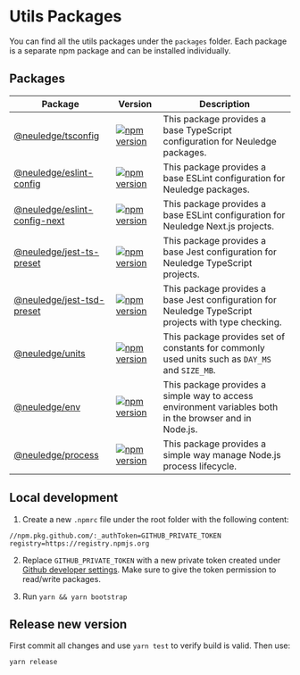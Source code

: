 # Utils Packages

You can find all the utils packages under the `packages` folder. Each package is a separate npm package and can be installed individually.

## Packages

| Package                                                     | Version                                                                                                                                    | Description                                                                                            |
| ----------------------------------------------------------- | ------------------------------------------------------------------------------------------------------------------------------------------ | ------------------------------------------------------------------------------------------------------ |
| [@neuledge/tsconfig](packages/tsconfig)                     | [![npm version](https://badge.fury.io/js/%40neuledge%2Ftsconfig.svg)](https://badge.fury.io/js/%40neuledge%2Ftsconfig)                     | This package provides a base TypeScript configuration for Neuledge packages.                           |
| [@neuledge/eslint-config](packages/eslint-config)           | [![npm version](https://badge.fury.io/js/%40neuledge%2Feslint-config.svg)](https://badge.fury.io/js/%40neuledge%2Feslint-config)           | This package provides a base ESLint configuration for Neuledge packages.                               |
| [@neuledge/eslint-config-next](packages/eslint-config-next) | [![npm version](https://badge.fury.io/js/%40neuledge%2Feslint-config-next.svg)](https://badge.fury.io/js/%40neuledge%2Feslint-config-next) | This package provides a base ESLint configuration for Neuledge Next.js projects.                       |
| [@neuledge/jest-ts-preset](packages/jest-ts-preset)         | [![npm version](https://badge.fury.io/js/%40neuledge%2Fjest-ts-preset.svg)](https://badge.fury.io/js/%40neuledge%2Fjest-ts-preset)         | This package provides a base Jest configuration for Neuledge TypeScript projects.                      |
| [@neuledge/jest-tsd-preset](packages/jest-tsd-preset)       | [![npm version](https://badge.fury.io/js/%40neuledge%2Fjest-tsd-preset.svg)](https://badge.fury.io/js/%40neuledge%2Fjest-tsd-preset)       | This package provides a base Jest configuration for Neuledge TypeScript projects with type checking.   |
| [@neuledge/units](packages/units)                           | [![npm version](https://badge.fury.io/js/%40neuledge%2Funits.svg)](https://badge.fury.io/js/%40neuledge%2Funits)                           | This package provides set of constants for commonly used units such as `DAY_MS` and `SIZE_MB`.         |
| [@neuledge/env](packages/env)                               | [![npm version](https://badge.fury.io/js/%40neuledge%2Fenv.svg)](https://badge.fury.io/js/%40neuledge%2Fenv)                               | This package provides a simple way to access environment variables both in the browser and in Node.js. |
| [@neuledge/process](packages/process)                       | [![npm version](https://badge.fury.io/js/%40neuledge%2Fprocess.svg)](https://badge.fury.io/js/%40neuledge%2Fprocess)                       | This package provides a simple way manage Node.js process lifecycle.                                   |

## Local development

1. Create a new `.npmrc` file under the root folder with the following content:

```
//npm.pkg.github.com/:_authToken=GITHUB_PRIVATE_TOKEN
registry=https://registry.npmjs.org
```

2. Replace `GITHUB_PRIVATE_TOKEN` with a new private token created under [Github developer settings](https://github.com/settings/tokens). Make sure to give the token permission to read/write packages.

3. Run `yarn && yarn bootstrap`

## Release new version

First commit all changes and use `yarn test` to verify build is valid. Then use:

```
yarn release
```
